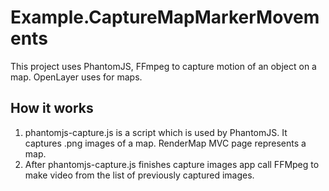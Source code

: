 # Example.CaptureMapMarkerMovements

This project uses PhantomJS, FFmpeg to capture motion of an object on a map. OpenLayer uses for maps.

## How it works
1. phantomjs-capture.js is a script which is used by PhantomJS. It captures .png images of a map. RenderMap MVC page represents a map. 
2. After phantomjs-capture.js finishes capture images app call FFMpeg to make video from the list of previously captured images.
